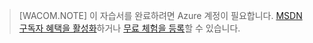 > [WACOM.NOTE]
> 이 자습서를 완료하려면 Azure 계정이 필요합니다. [MSDN 구독자 혜택을 활성화][]하거나 [무료 체험을 등록][]할 수 있습니다.

  [MSDN 구독자 혜택을 활성화]: /en-us/pricing/member-offers/msdn-benefits-details/
  [무료 체험을 등록]: /en-us/pricing/free-trial/

